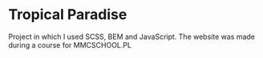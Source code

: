 # Tropical Paradise

Project in which I used SCSS, BEM and JavaScript.
The website was made during a course for MMCSCHOOL.PL
